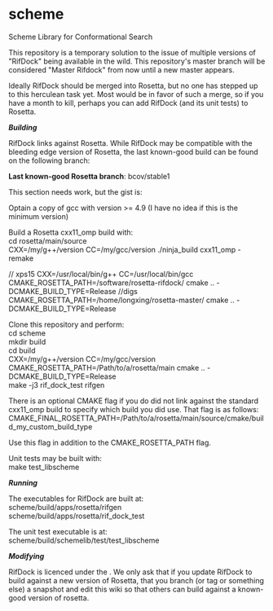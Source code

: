 # scheme
Scheme Library for Conformational Search

This repository is a temporary solution to the issue of multiple versions of "RifDock" being available in the wild. This repository's master branch will be considered "Master Rifdock" from now until a new master appears.

Ideally RifDock should be merged into Rosetta, but no one has stepped up to this herculean task yet. Most would be in favor of such a merge, so if you have a month to kill, perhaps you can add RifDock (and its unit tests) to Rosetta.


***Building***

RifDock links against Rosetta. While RifDock may be compatible with the bleeding edge version of Rosetta, the last known-good build can be found on the following branch:

<b>Last known-good Rosetta branch</b>: bcov/stable1

This section needs work, but the gist is:

Optain a copy of gcc with version >= 4.9 (I have no idea if this is the minimum version)

Build a Rosetta cxx11_omp build with:  
cd rosetta/main/source  
CXX=/my/g++/version CC=/my/gcc/version ./ninja_build cxx11_omp -remake  

// xps15
CXX=/usr/local/bin/g++ CC=/usr/local/bin/gcc CMAKE_ROSETTA_PATH=/software/rosetta-rifdock/ cmake .. -DCMAKE_BUILD_TYPE=Release
//digs
CMAKE_ROSETTA_PATH=/home/longxing/rosetta-master/ cmake .. -DCMAKE_BUILD_TYPE=Release

Clone this repository and perform:  
cd scheme  
mkdir build  
cd build  
CXX=/my/g++/version CC=/my/gcc/version CMAKE_ROSETTA_PATH=/Path/to/a/rosetta/main cmake .. -DCMAKE_BUILD_TYPE=Release  
make -j3 rif_dock_test rifgen  

There is an optional CMAKE flag if you do did not link against the standard cxx11_omp build to specify which build you did use. That flag is as follows:  
CMAKE_FINAL_ROSETTA_PATH=/Path/to/a/rosetta/main/source/cmake/build_my_custom_build_type  

Use this flag in addition to the CMAKE_ROSETTA_PATH flag.

Unit tests may be built with:  
make test_libscheme  

***Running***

The executables for RifDock are built at:  
scheme/build/apps/rosetta/rifgen  
scheme/build/apps/rosetta/rif_dock_test  

The unit test executable is at:  
scheme/build/schemelib/test/test_libscheme  


***Modifying***

RifDock is licenced under the <insert license here file>. We only ask that if you update RifDock to build against a new version of Rosetta, that you branch (or tag or something else) a snapshot and edit this wiki so that others can build against a known-good version of rosetta.

